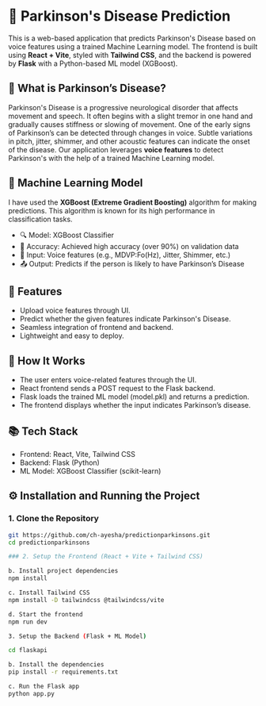 # 🧠 Parkinson's Disease Prediction 

This is a web-based application that predicts Parkinson's Disease based on voice features using a trained Machine Learning model. The frontend is built using **React + Vite**, styled with **Tailwind CSS**, and the backend is powered by **Flask** with a Python-based ML model (XGBoost).


## 🧬 What is Parkinson’s Disease?

Parkinson's Disease is a progressive neurological disorder that affects movement and speech. It often begins with a slight tremor in one hand and gradually causes stiffness or slowing of movement. One of the early signs of Parkinson’s can be detected through changes in voice. Subtle variations in pitch, jitter, shimmer, and other acoustic features can indicate the onset of the disease. Our application leverages **voice features** to detect Parkinson's with the help of a trained Machine Learning model.



## 🤖 Machine Learning Model

I have used the **XGBoost (Extreme Gradient Boosting)** algorithm for making predictions. This algorithm is known for its high performance in classification tasks.

- 🔍 Model: XGBoost Classifier
- 🎯 Accuracy: Achieved high accuracy (over 90%) on validation data
- 📁 Input: Voice features (e.g., MDVP:Fo(Hz), Jitter, Shimmer, etc.)
- 📤 Output: Predicts if the person is likely to have Parkinson’s Disease



## 📌 Features

- Upload voice features through UI.
- Predict whether the given features indicate Parkinson's Disease.
- Seamless integration of frontend and backend.
- Lightweight and easy to deploy.

##  🔄 How It Works
- The user enters voice-related features through the UI.
- React frontend sends a POST request to the Flask backend.
- Flask loads the trained ML model (model.pkl) and returns a prediction.
- The frontend displays whether the input indicates Parkinson’s disease.

## 📚 Tech Stack
- Frontend: React, Vite, Tailwind CSS
- Backend: Flask (Python)
- ML Model: XGBoost Classifier (scikit-learn)


## ⚙️ Installation and Running the Project
### 1. Clone the Repository

```bash
git https://github.com/ch-ayesha/predictionparkinsons.git
cd predictionparkinsons

### 2. Setup the Frontend (React + Vite + Tailwind CSS)

b. Install project dependencies
npm install

c. Install Tailwind CSS
npm install -D tailwindcss @tailwindcss/vite

d. Start the frontend
npm run dev

3. Setup the Backend (Flask + ML Model)

cd flaskapi

b. Install the dependencies
pip install -r requirements.txt

c. Run the Flask app
python app.py


